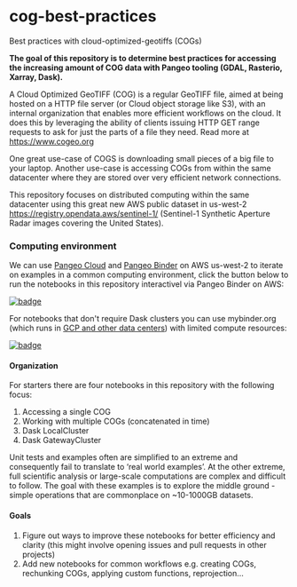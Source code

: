# cog-best-practices
Best practices with cloud-optimized-geotiffs (COGs)

**The goal of this repository is to determine best practices for accessing the increasing amount of COG data with Pangeo tooling (GDAL, Rasterio, Xarray, Dask).** 

A Cloud Optimized GeoTIFF (COG) is a regular GeoTIFF file, aimed at being hosted on a HTTP file server (or Cloud object storage like S3), with an internal organization that enables more efficient workflows on the cloud. It does this by leveraging the ability of clients issuing HTTP GET range requests to ask for just the parts of a file they need. Read more at https://www.cogeo.org 

One great use-case of COGS is downloading small pieces of a big file to your laptop. Another use-case is accessing COGs from within the same datacenter where they are stored over very efficient network connections.

This repository focuses on distributed computing within the same datacenter using this great new AWS public dataset in us-west-2 https://registry.opendata.aws/sentinel-1/ (Sentinel-1 Synthetic Aperture Radar images covering the United States).

### Computing environment

We can use [Pangeo Cloud](https://pangeo.io/cloud.html) and [Pangeo Binder](https://aws-uswest2-binder.pangeo.io) on AWS us-west-2 to iterate on examples in a common computing environment, click the button below to run the notebooks in this repository interactivel via Pangeo Binder on AWS:

[![badge](https://img.shields.io/static/v1.svg?logo=Jupyter&label=PangeoBinderAWS&message=us-west-2&color=orange)](https://aws-uswest2-binder.pangeo.io/v2/gh/pangeo-data/notebook-binder/2021.02.02?urlpath=git-pull%3Frepo%3Dhttps%253A%252F%252Fgithub.com%252Fpangeo-data%252Fcog-best-practices%26urlpath%3Dlab%252Ftree%252Fcog-best-practices%252F%26branch%3Dmain) 

For notebooks that don't require Dask clusters you can use mybinder.org (which runs in [GCP and other data centers](https://binderhub.readthedocs.io/en/stable/federation/federation.html)) with limited compute resources:

[![badge](https://img.shields.io/static/v1.svg?logo=Jupyter&label=MyBinder.org&message=launch&color=blue)](https://mybinder.org/v2/gh/pangeo-data/notebook-binder/2021.02.02?urlpath=git-pull%3Frepo%3Dhttps%253A%252F%252Fgithub.com%252Fpangeo-data%252Fcog-best-practices%26urlpath%3Dlab%252Ftree%252Fcog-best-practices%252F%26branch%3Dmain) 


#### Organization

For starters there are four notebooks in this repository with the following focus:

1. Accessing a single COG
2. Working with multiple COGs (concatenated in time)
3. Dask LocalCluster
4. Dask GatewayCluster

Unit tests and examples often are simplified to an extreme and consequently fail to translate to ‘real world examples’. At the other extreme, full scientific analysis or large-scale computations are complex and difficult to follow. The goal with these examples is to explore the middle ground - simple operations that are commonplace on ~10-1000GB datasets.


#### Goals

1. Figure out ways to improve these notebooks for better efficiency and clarity (this might involve opening issues and pull requests in other projects)
2. Add new notebooks for common workflows
    e.g. creating COGs, rechunking COGs, applying custom functions, reprojection...
